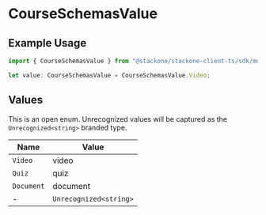 # CourseSchemasValue

## Example Usage

```typescript
import { CourseSchemasValue } from "@stackone/stackone-client-ts/sdk/models/shared";

let value: CourseSchemasValue = CourseSchemasValue.Video;
```

## Values

This is an open enum. Unrecognized values will be captured as the `Unrecognized<string>` branded type.

| Name                   | Value                  |
| ---------------------- | ---------------------- |
| `Video`                | video                  |
| `Quiz`                 | quiz                   |
| `Document`             | document               |
| -                      | `Unrecognized<string>` |